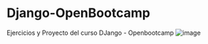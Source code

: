# Django-OpenBootcamp
Ejercicios y Proyecto del curso DJango - Openbootcamp
![image](https://github.com/erikth97/Django-OpenBootcamp/assets/94486146/b4e9b0c4-8833-4975-8df3-296a02449e79)

